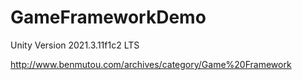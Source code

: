 # GameFrameworkDemo
Unity Version 2021.3.11f1c2 LTS

http://www.benmutou.com/archives/category/Game%20Framework
